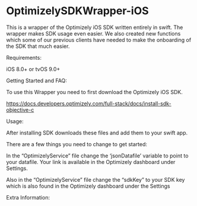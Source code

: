 # OptimizelySDKWrapper-iOS


 
 

This is a wrapper of the Optimizely iOS SDK written entirely in swift. The wrapper makes SDK usage even easier. We also created new functions which some of our previous clients have needed to make the onboarding of the SDK that much easier. 

 

Requirements: 

iOS 8.0+ or tvOS 9.0+ 

 

Getting Started and FAQ: 

 

To use this Wrapper you need to first download the Optimizely iOS SDK.  

https://docs.developers.optimizely.com/full-stack/docs/install-sdk-objective-c 

 

Usage: 

After installing SDK downloads these files and add them to your swift app. 

There are a few things you need to change to get started: 

In the “OptimizelyService” file change the ‘jsonDatafile’ variable to point to your datafile. Your link is available in the Optimizely dashboard under Settings. 

Also in the “OptimizelyService” file change the “sdkKey” to your SDK key which is also found in the Optimizely dashboard under the Settings 

 

Extra Information: 
